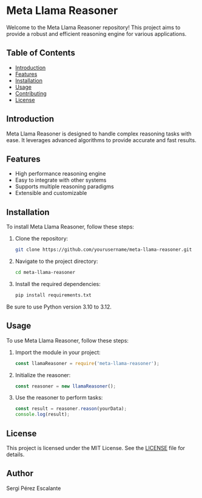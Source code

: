 # Meta Llama Reasoner

Welcome to the Meta Llama Reasoner repository! This project aims to provide a robust and efficient reasoning engine for various applications.

## Table of Contents

- [Introduction](#introduction)
- [Features](#features)
- [Installation](#installation)
- [Usage](#usage)
- [Contributing](#contributing)
- [License](#license)

## Introduction

Meta Llama Reasoner is designed to handle complex reasoning tasks with ease. It leverages advanced algorithms to provide accurate and fast results.

## Features

- High performance reasoning engine
- Easy to integrate with other systems
- Supports multiple reasoning paradigms
- Extensible and customizable

## Installation

To install Meta Llama Reasoner, follow these steps:

1. Clone the repository:
    ```bash
    git clone https://github.com/yourusername/meta-llama-reasoner.git
    ```
2. Navigate to the project directory:
    ```bash
    cd meta-llama-reasoner
    ```
3. Install the required dependencies:
    ```bash
    pip install requirements.txt
    ```
Be sure to use Python version 3.10 to 3.12.

## Usage

To use Meta Llama Reasoner, follow these steps:

1. Import the module in your project:
    ```javascript
    const llamaReasoner = require('meta-llama-reasoner');
    ```
2. Initialize the reasoner:
    ```javascript
    const reasoner = new llamaReasoner();
    ```
3. Use the reasoner to perform tasks:
    ```javascript
    const result = reasoner.reason(yourData);
    console.log(result);
    ```

## License

This project is licensed under the MIT License. See the [LICENSE](LICENSE) file for details.

## Author

Sergi Pérez Escalante